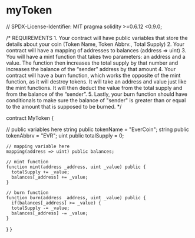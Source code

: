 # myToken

// SPDX-License-Identifier: MIT
pragma solidity >=0.6.12 <0.9.0;

/*
       REQUIREMENTS
    1. Your contract will have public variables that store the details about your coin (Token Name, Token Abbrv., Total Supply)
    2. Your contract will have a mapping of addresses to balances (address => uint)
    3. You will have a mint function that takes two parameters: an address and a value. 
       The function then increases the total supply by that number and increases the balance 
       of the “sender” address by that amount
    4. Your contract will have a burn function, which works the opposite of the mint function, as it will destroy tokens. 
       It will take an address and value just like the mint functions. It will then deduct the value from the total supply 
       and from the balance of the “sender”.
    5. Lastly, your burn function should have conditionals to make sure the balance of "sender" is greater than or equal 
       to the amount that is supposed to be burned.
*/

contract MyToken {

  // public variables here
  string public tokenName = "EverCoin";
  string public tokenAbbrv = "EVR";
  uint public totalSupply = 0;

    // mapping variable here
    mapping(address => uint) public balances;

    // mint function
    function mint(address _address, uint _value) public {
      totalSupply += _value;
      balances[_address] += _value;
    }

    // burn function
    function burn(address _address, uint _value) public {
      if(balances[_address] >= _value) {
      totalSupply -= _value;
      balances[_address] -= _value;
    }
  }
}   
